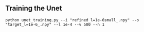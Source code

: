 ## Training the Unet
```
python unet_training.py --i "refined_l=1e-6small_.npy" --o "target_l=1e-6_.npy" --l 1e-4 --v 500 --n 1
```
